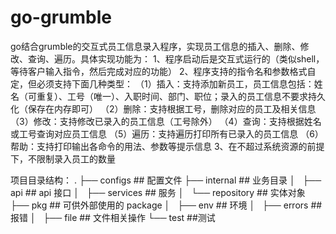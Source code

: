 # go-grumble
go结合grumble的交互式员工信息录入程序，实现员工信息的插入、删除、修改、查询、遍历。具体实现功能为：
1、程序启动后是交互式运行的（类似shell，等待客户输入指令，然后完成对应的功能）
2、程序支持的指令名和参数格式自定，但必须支持下面几种类型：
（1）插入：支持添加新员工，员工信息包括：姓名（可重复）、工号（唯一）、入职时间、部门、职位；录入的员工信息不要求持久化（保存在内存即可）
（2）删除：支持根据工号，删除对应的员工及相关信息
（3）修改：支持修改已录入的员工信息（工号除外）
（4）查询：支持根据姓名或工号查询对应员工信息
（5）遍历：支持遍历打印所有已录入的员工信息
（6）帮助：支持打印输出各命令的用法、参数等提示信息
3、在不超过系统资源的前提下，不限制录入员工的数量


项目目录结构：
.
├── configs               ## 配置文件
├── internal              ## 业务目录
│   ├── api               ## api 接口
│   ├── services          ## 服务
│   └── repository        ## 实体对象
├── pkg                   ## 可供外部使用的 package
│   ├── env               ## 环境
│   ├── errors            ## 报错
│   ├── file              ## 文件相关操作
└── test               ##测试 
